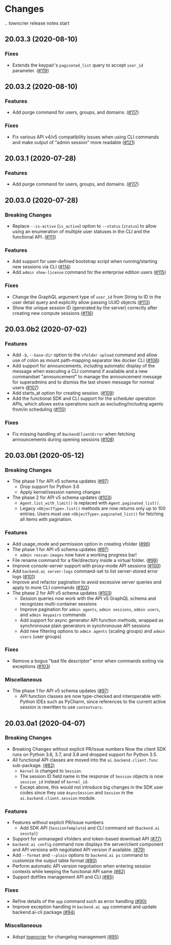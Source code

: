 Changes
=======

<!--
    You should *NOT* be adding new change log entries to this file, this
    file is managed by towncrier. You *may* edit previous change logs to
    fix problems like typo corrections or such.

    To add a new change log entry, please refer
    https://pip.pypa.io/en/latest/development/contributing/#news-entries

    We named the news folder "changes".

    WARNING: Don't drop the last line!
-->

.. towncrier release notes start

20.03.3 (2020-08-10)
--------------------

### Fixes
* Extends the keypair's `paginated_list` query to accept `user_id` parameter. ([#119](https://github.com/lablup/backend.ai-client-py/issues/119))


20.03.2 (2020-08-10)
--------------------

### Features
* Add purge command for users, groups, and domains. ([#117](https://github.com/lablup/backend.ai-client-py/issues/117))

### Fixes
* Fix various API v4/v5 compatibility issues when using CLI commands and make output of "admin session" more readable ([#121](https://github.com/lablup/backend.ai-client-py/issues/121))


20.03.1 (2020-07-28)
--------------------

### Features
* Add purge command for users, groups, and domains. ([#117](https://github.com/lablup/backend.ai-client-py/issues/117))


20.03.0 (2020-07-28)
--------------------

### Breaking Changes
* Replace `--is-active` (`is_active`) option to `--status` (`status`) to allow using an enumeration of multiple user statuses in the CLI and the functional API. ([#111](https://github.com/lablup/backend.ai-client-py/issues/111))

### Features
* Add support for user-defined bootstrap script when running/starting new sessions via CLI ([#114](https://github.com/lablup/backend.ai-client-py/issues/114))
* Add `admin show-license` command for the enterprise edition users ([#115](https://github.com/lablup/backend.ai-client-py/issues/115))

### Fixes
* Change the GraphQL argument type of `user_id` from String to ID in the user detail query and explicitly allow passing UUID objects ([#113](https://github.com/lablup/backend.ai-client-py/issues/113))
* Show the unique session ID (generated by the server) correctly after creating new compute sessions ([#116](https://github.com/lablup/backend.ai-client-py/issues/116))


20.03.0b2 (2020-07-02)
----------------------

### Features
* Add `-b`, `--base-dir` option to the `vfolder upload` command and allow use of colon as mount path-mapping separator like docker CLI ([#106](https://github.com/lablup/backend.ai-client-py/issues/106))
* Add support for announcements, including automatic display of the message when executing a CLI command if available and a new commandset "announcement" to manage the announcement message for superadmins and to dismiss the last shown message for normal users ([#107](https://github.com/lablup/backend.ai-client-py/issues/107))
* Add starts_at option for creating session. ([#109](https://github.com/lablup/backend.ai-client-py/issues/109))
* Add the functional SDK and CLI support for the scheduler operation APIs, which allows extra operations such as excluding/including agents from/in scheduling ([#110](https://github.com/lablup/backend.ai-client-py/issues/110))

### Fixes
* Fix missing handling of `BackendClientError` when fetching announcements during opening sessions ([#108](https://github.com/lablup/backend.ai-client-py/issues/108))


20.03.0b1 (2020-05-12)
----------------------

### Breaking Changes
* The phase 1 for API v5 schema updates ([#97](https://github.com/lablup/backend.ai-client-py/issues/97))
  - Drop support for Python 3.6
  - Apply kernel/session naming changes
* The phase 2 for API v5 schema updates ([#103](https://github.com/lablup/backend.ai-client-py/issues/103))
  - `Agent.list_with_limit()` is replaced with `Agent.paginated_list()`.
  - Legacy `<ObjectType>.list()` methods are now returns only up to 100 entries.
    Users must use `<ObjectType>.paginated_list()` for fetching all items with pagination.

### Features
* Add usage_mode and permission option in creating vfolder ([#96](https://github.com/lablup/backend.ai-client-py/issues/96))
* The phase 1 for API v5 schema updates ([#97](https://github.com/lablup/backend.ai-client-py/issues/97))
  - `admin rescan-images` now have a working progress bar!
* File rename command for a file/directory inside a virtual folder. ([#99](https://github.com/lablup/backend.ai-client-py/issues/99))
* Improve console-server support with proxy-mode API sessions ([#100](https://github.com/lablup/backend.ai-client-py/issues/100))
* Add `backend.ai server-logs` command-set to list server-stored error logs ([#101](https://github.com/lablup/backend.ai-client-py/issues/101))
* Improve and refactor pagination to avoid excessive server queries and apply to more CLI commands ([#102](https://github.com/lablup/backend.ai-client-py/issues/102))
* The phase 2 for API v5 schema updates ([#103](https://github.com/lablup/backend.ai-client-py/issues/103))
  - Session queries now work with the API v5 GraphQL schema and recognizes multi-container sessions
  - Improve pagination for `admin agents`, `admin sessions`, `admin users`, and `admin keypairs` commands
  - Add support for async generator API function methods, wrapped as synchronouse plain generators in synchronouse API sessions
  - Add new filtering options to `admin agents` (scaling groups) and `admin users` (user groups)

### Fixes
* Remove a bogus "bad file descriptor" error when commands exiting via exceptions ([#103](https://github.com/lablup/backend.ai-client-py/issues/103))

### Miscellaneous
* The phase 1 for API v5 schema updates ([#97](https://github.com/lablup/backend.ai-client-py/issues/97))
  - API function classes are now type-checked and interoperable with Python IDEs such as PyCharm, since references to the current active session is rewritten to use `contextvars`.


20.03.0a1 (2020-04-07)
----------------------

### Breaking Changes
* Breaking Changes without explicit PR/issue numbers
  Now the client SDK runs on Python 3.6, 3.7, and 3.8 and dropped support for Python 3.5.
* All functional API classes are moved into the `ai.backend.client.func` sub-package.
  [(#82)](https://github.com/lablup/backend.ai-client-py/issues/82)
  - `Kernel` is changed to `Session`.
  - The session ID field name in the response of `Session` objects
    is now `session_id` instead of `kernel_id`.
  - Except above, this would not introduce big changes in the SDK user
    codes since they use `AsyncSession` and `Session` in the
    `ai.backend.client.session` module.

### Features
* Features without explicit PR/issue numbers
  - Add SDK API (`SessionTemplate`) and CLI command set (`backend.ai sesstpl`)
* Support for unmanaged vfolders and token-based download API
  [(#77)](https://github.com/lablup/backend.ai-client-py/issues/77)
* `backend.ai config` command now displays the server/client component and API versions with negotiated API version if available.
  [(#79)](https://github.com/lablup/backend.ai-client-py/issues/79)
* Add `--format` and `--plain` options to `backend.ai ps` command to customize the output table format
  [(#80)](https://github.com/lablup/backend.ai-client-py/issues/80)
* Perform automatic API version negotiation when entering session contexts while keeping the functional API same
  [(#82)](https://github.com/lablup/backend.ai-client-py/issues/82)
* Support dotfiles management API and CLI
  [(#85)](https://github.com/lablup/backend.ai-client-py/issues/85)

### Fixes
* Refine details of the `app` command such as error handling
  [(#90)](https://github.com/lablup/backend.ai-client-py/issues/90)
* Improve exception handling in ``backend.ai app`` command and update backend.ai-cli package
  [(#94)](https://github.com/lablup/backend.ai-client-py/issues/94)

### Miscellaneous
* Adopt [towncrier](https://github.com/twisted/towncrier) for changelog management
  [(#95)](https://github.com/lablup/backend.ai-client-py/issues/95)
